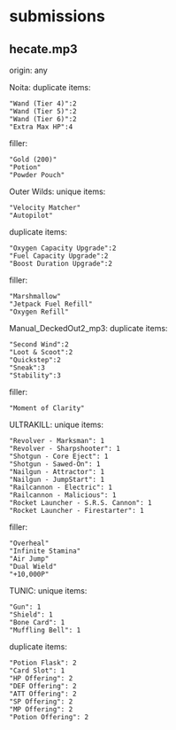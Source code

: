 # submissions

## hecate.mp3

origin: any

Noita:
duplicate items:
```
"Wand (Tier 4)":2
"Wand (Tier 5)":2
"Wand (Tier 6)":2
"Extra Max HP":4
```
filler:
```
"Gold (200)"
"Potion"
"Powder Pouch"
```

Outer Wilds:
unique items:
```
"Velocity Matcher"
"Autopilot"
```
duplicate items:
```
"Oxygen Capacity Upgrade":2
"Fuel Capacity Upgrade":2
"Boost Duration Upgrade":2
```
filler:
```
"Marshmallow"
"Jetpack Fuel Refill"
"Oxygen Refill"
```

Manual_DeckedOut2_mp3:
duplicate items:
```
"Second Wind":2
"Loot & Scoot":2
"Quickstep":2
"Sneak":3
"Stability":3
```
filler:
```
"Moment of Clarity"
```

ULTRAKILL:
unique items:
```
"Revolver - Marksman": 1
"Revolver - Sharpshooter": 1
"Shotgun - Core Eject": 1
"Shotgun - Sawed-On": 1
"Nailgun - Attractor": 1
"Nailgun - JumpStart": 1
"Railcannon - Electric": 1
"Railcannon - Malicious": 1
"Rocket Launcher - S.R.S. Cannon": 1
"Rocket Launcher - Firestarter": 1
```
filler:
```
"Overheal"
"Infinite Stamina"
"Air Jump"
"Dual Wield"
"+10,000P"
```

TUNIC:
unique items:
```
"Gun": 1
"Shield": 1
"Bone Card": 1
"Muffling Bell": 1
```
duplicate items:
```
"Potion Flask": 2
"Card Slot": 1
"HP Offering": 2
"DEF Offering": 2
"ATT Offering": 2
"SP Offering": 2
"MP Offering": 2
"Potion Offering": 2
```